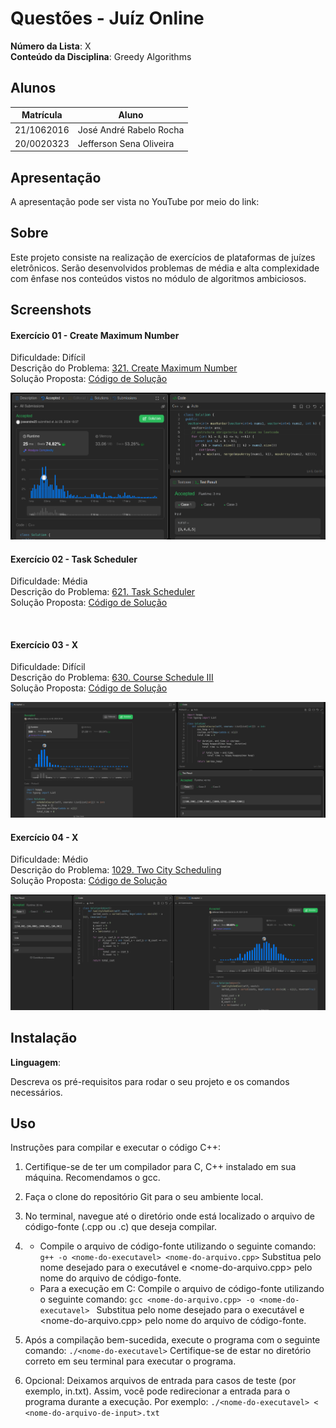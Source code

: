 # Questões - Juíz Online

**Número da Lista**: X<br>
**Conteúdo da Disciplina**: Greedy Algorithms<br>

## Alunos

| Matrícula  | Aluno                               |
| ---------- | ----------------------------------- |
| 21/1062016 | José André Rabelo Rocha |
| 20/0020323 | Jefferson Sena Oliveira         |

## Apresentação
A apresentação pode ser vista no YouTube por meio do link: 

## Sobre

Este projeto consiste na realização de exercícios de plataformas de juízes eletrônicos. Serão desenvolvidos problemas de média e alta
complexidade com ênfase nos conteúdos vistos no módulo de algoritmos ambiciosos. 

## Screenshots

#### Exercício 01 - Create Maximum Number

Dificuldade: Difícil <br>
Descrição do Problema: [321. Create Maximum Number
](https://leetcode.com/problems/create-maximum-number/description/)<br>
Solução Proposta: [Código de Solução](https://github.com/projeto-de-algoritmos-2024/Greedy_Algorithm_LeetCode/blob/master/Create_Maximum_Number/maximum_number.cpp)

![](assets/maximum_number.png)

#### Exercício 02 - Task Scheduler

Dificuldade: Média <br>
Descrição do Problema: [621. Task Scheduler](https://leetcode.com/problems/task-scheduler/description/)<br>
Solução Proposta: [Código de Solução]() 

![]()

#### Exercício 03 - X

Dificuldade: Difícil <br>
Descrição do Problema: [630. Course Schedule III](https://leetcode.com/problems/course-schedule-iii/description/)<br>
Solução Proposta: [Código de Solução](https://github.com/projeto-de-algoritmos-2024/Greedy_Algorithm_LeetCode/blob/master/course_schedule_III/course_schedule_III.py) 

![Accepted](/assets/course.png)

#### Exercício 04 - X

Dificuldade: Médio <br>
Descrição do Problema: [1029. Two City Scheduling](https://leetcode.com/problems/two-city-scheduling/description/)<br>
Solução Proposta: [Código de Solução](https://github.com/projeto-de-algoritmos-2024/Greedy_Algorithm_LeetCode/blob/master/two_city_scheduling/two_city_scheduling.py) 

![Aceppted](/assets/two_scheduling.png)

## Instalação

**Linguagem**: <br>
<!-- **Framework**: (caso exista)<br> -->
Descreva os pré-requisitos para rodar o seu projeto e os comandos necessários.

## Uso

Instruções para compilar e executar o código C++:

1. Certifique-se de ter um compilador para C, C++ instalado em sua máquina. Recomendamos o gcc.

2. Faça o clone do repositório Git para o seu ambiente local.

3. No terminal, navegue até o diretório onde está localizado o arquivo de código-fonte (.cpp ou .c) que deseja compilar.

4. - Compile o arquivo de código-fonte utilizando o seguinte comando:
```g++ -o <nome-do-executavel> <nome-do-arquivo.cpp>```
Substitua <nome-do-executavel> pelo nome desejado para o executável e <nome-do-arquivo.cpp> pelo nome do arquivo de código-fonte.
    - Para a execução em C: Compile o arquivo de código-fonte utilizando o seguinte comando:
```gcc <nome-do-arquivo.cpp> -o <nome-do-executavel> ```
Substitua <nome-do-executavel> pelo nome desejado para o executável e <nome-do-arquivo.cpp> pelo nome do arquivo de código-fonte.

5. Após a compilação bem-sucedida, execute o programa com o seguinte comando:
```./<nome-do-executavel>```
Certifique-se de estar no diretório correto em seu terminal para executar o programa.

6. Opcional: Deixamos arquivos de entrada para casos de teste (por exemplo, in.txt). Assim, você pode redirecionar a entrada para o programa durante a execução. Por exemplo:
```./<nome-do-executavel> < <nome-do-arquivo-de-input>.txt```

<!--## Outros

Quaisquer outras informações sobre seu projeto podem ser descritas abaixo.

-->
